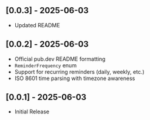 ## [0.0.3] - 2025-06-03
- Updated README


## [0.0.2] - 2025-06-03
- Official pub.dev README formatting
- `ReminderFrequency` enum
- Support for recurring reminders (daily, weekly, etc.)
- ISO 8601 time parsing with timezone awareness



## [0.0.1] - 2025-06-03

- Initial Release
